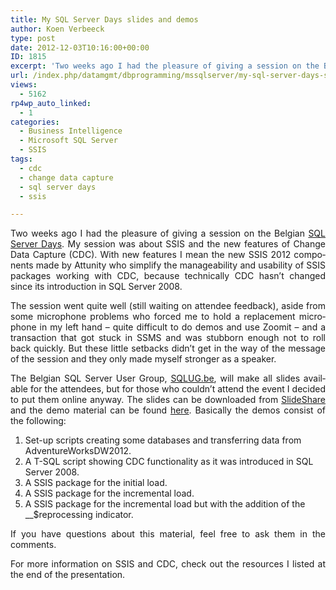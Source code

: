 ```yaml
---
title: My SQL Server Days slides and demos
author: Koen Verbeeck
type: post
date: 2012-12-03T10:16:00+00:00
ID: 1815
excerpt: 'Two weeks ago I had the pleasure of giving a session on the Belgian SQL Server Days. My session was about SSIS and the new features of Change Data Capture (CDC). With new features I mean the new SSIS 2012 components made by Attunity who simplify the man&hellip;'
url: /index.php/datamgmt/dbprogramming/mssqlserver/my-sql-server-days-slides/
views:
  - 5162
rp4wp_auto_linked:
  - 1
categories:
  - Business Intelligence
  - Microsoft SQL Server
  - SSIS
tags:
  - cdc
  - change data capture
  - sql server days
  - ssis

---
```

<p class="MsoNormal" style="text-align: justify;">
  <span lang="EN-US">Two weeks ago I had the pleasure of giving a session on the Belgian <a href="http://www.sqlserverdays.be/2012/" target="_blank">SQL Server Days</a>. My session was about SSIS and the new features of Change Data Capture (CDC). With new features I mean the new SSIS 2012 components made by Attunity who simplify the manageability and usability of SSIS packages working with CDC, because technically CDC hasn’t changed since its introduction in SQL Server 2008.</span>
</p>

<p class="MsoNormal" style="text-align: justify;">
  <span lang="EN-US">The session went quite well (still waiting on attendee feedback), aside from some microphone problems who forced me to hold a replacement microphone in my left hand – quite difficult to do demos and use Zoomit – and a transaction that got stuck in SSMS and was stubborn enough not to roll back quickly. But these little setbacks didn’t get in the way of the message of the session and they only made myself stronger as a speaker.</span>
</p>

<p class="MsoNormal" style="text-align: justify;">
  <span lang="EN-US">The Belgian SQL Server User Group, <a href="http://sqlug.be/" target="_blank">SQLUG.be</a>, will make all slides available for the attendees, but for those who couldn’t attend the event I decided to put them online anyway. The slides can be downloaded from <a href="http://www.slideshare.net/KoenVerbeeck/sqlserverdays2012ssiscdc" target="_blank">SlideShare</a> and the demo material can be found <a href="/media/users/koenverbeeck/SQLServerDays2012_SlidesDemos/SSIS-CDC Demo.zip?mtime=1354310401">here</a>. Basically the demos consist of the following:</span>
</p>

<p class="MsoNormal" style="text-align: justify;">
  <span lang="EN-US"> </span>
</p>

  1. <span style="text-align: justify; text-indent: -18pt;" lang="EN-US">Set-up scripts creating some databases and transferring data from AdventureWorksDW2012.</span>
  2. <span style="text-indent: -18pt;" lang="EN-US">A T-SQL script showing CDC functionality as it was introduced in SQL Server 2008.</span>
  3. <span style="text-indent: -18pt;" lang="EN-US">A SSIS package for the initial load.</span>
  4. <span style="text-indent: -18pt;" lang="EN-US">A SSIS package for the incremental load.</span>
  5. <span style="text-indent: -18pt;" lang="EN-US">A SSIS package for the incremental load but with the addition of the __$reprocessing indicator.</span>

<!--[if !supportLists]-->

<p class="MsoNormal" style="text-align: justify;">
  <span lang="EN-US">If you have questions about this material, feel free to ask them in the comments.</span>
</p>

<p class="MsoNormal" style="text-align: justify;">
  <span lang="EN-US">For more information on SSIS and CDC, check out the resources I listed at the end of the presentation.</span>
</p>